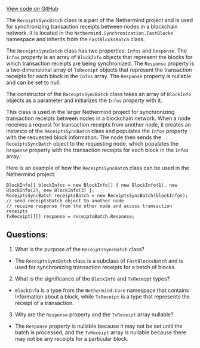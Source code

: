 [View code on GitHub](https://github.com/NethermindEth/nethermind/src/Nethermind/Nethermind.Synchronization/FastBlocks/ReceiptsSyncBatch.cs)

The `ReceiptsSyncBatch` class is a part of the Nethermind project and is used for synchronizing transaction receipts between nodes in a blockchain network. It is located in the `Nethermind.Synchronization.FastBlocks` namespace and inherits from the `FastBlocksBatch` class.

The `ReceiptsSyncBatch` class has two properties: `Infos` and `Response`. The `Infos` property is an array of `BlockInfo` objects that represent the blocks for which transaction receipts are being synchronized. The `Response` property is a two-dimensional array of `TxReceipt` objects that represent the transaction receipts for each block in the `Infos` array. The `Response` property is nullable and can be set to null.

The constructor of the `ReceiptsSyncBatch` class takes an array of `BlockInfo` objects as a parameter and initializes the `Infos` property with it.

This class is used in the larger Nethermind project for synchronizing transaction receipts between nodes in a blockchain network. When a node receives a request for transaction receipts from another node, it creates an instance of the `ReceiptsSyncBatch` class and populates the `Infos` property with the requested block information. The node then sends the `ReceiptsSyncBatch` object to the requesting node, which populates the `Response` property with the transaction receipts for each block in the `Infos` array.

Here is an example of how the `ReceiptsSyncBatch` class can be used in the Nethermind project:

```
BlockInfo[] blockInfos = new BlockInfo[] { new BlockInfo(1), new BlockInfo(2), new BlockInfo(3) };
ReceiptsSyncBatch receiptsBatch = new ReceiptsSyncBatch(blockInfos);
// send receiptsBatch object to another node
// receive response from the other node and access transaction receipts
TxReceipt[][] response = receiptsBatch.Response;
```
## Questions: 
 1. What is the purpose of the `ReceiptsSyncBatch` class?
- The `ReceiptsSyncBatch` class is a subclass of `FastBlocksBatch` and is used for synchronizing transaction receipts for a batch of blocks.

2. What is the significance of the `BlockInfo` and `TxReceipt` types?
- `BlockInfo` is a type from the `Nethermind.Core` namespace that contains information about a block, while `TxReceipt` is a type that represents the receipt of a transaction.

3. Why are the `Response` property and the `TxReceipt` array nullable?
- The `Response` property is nullable because it may not be set until the batch is processed, and the `TxReceipt` array is nullable because there may not be any receipts for a particular block.